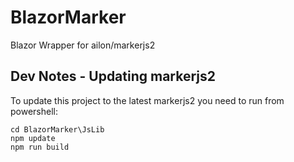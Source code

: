 # BlazorMarker
Blazor Wrapper for ailon/markerjs2

## Dev Notes - Updating markerjs2 

To update this project to the latest markerjs2 you need to run from powershell:

```
cd BlazorMarker\JsLib
npm update
npm run build
```